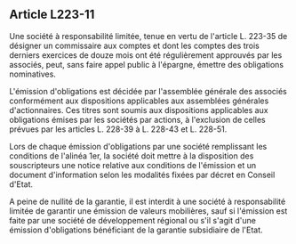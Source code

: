 Article L223-11
----
Une société à responsabilité limitée, tenue en vertu de l'article L. 223-35 de
désigner un commissaire aux comptes et dont les comptes des trois derniers
exercices de douze mois ont été régulièrement approuvés par les associés, peut,
sans faire appel public à l'épargne, émettre des obligations nominatives.

L'émission d'obligations est décidée par l'assemblée générale des associés
conformément aux dispositions applicables aux assemblées générales
d'actionnaires. Ces titres sont soumis aux dispositions applicables aux
obligations émises par les sociétés par actions, à l'exclusion de celles prévues
par les articles L. 228-39 à L. 228-43 et L. 228-51.

Lors de chaque émission d'obligations par une société remplissant les conditions
de l'alinéa 1er, la société doit mettre à la disposition des souscripteurs une
notice relative aux conditions de l'émission et un document d'information selon
les modalités fixées par décret en Conseil d'Etat.

A peine de nullité de la garantie, il est interdit à une société à
responsabilité limitée de garantir une émission de valeurs mobilières, sauf si
l'émission est faite par une société de développement régional ou s'il s'agit
d'une émission d'obligations bénéficiant de la garantie subsidiaire de l'Etat.
